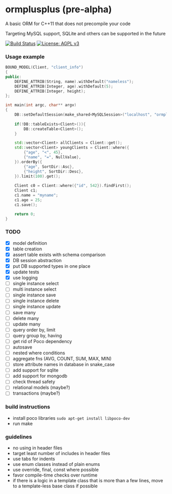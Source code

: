 # ormplusplus (pre-alpha)
A basic ORM for C++11 that does not precompile your code

Targeting MySQL support, SQLite and others can be supported in the future

[![Build Status](https://travis-ci.org/demon36/ormplusplus.svg?branch=master)](https://travis-ci.org/demon36/ormplusplus)
[![License: AGPL v3](https://img.shields.io/badge/License-AGPL%20v3-blue.svg)](https://www.gnu.org/licenses/agpl-3.0)

### Usage example
```cpp
BOUND_MODEL(Client, "client_info")
{
public:
	DEFINE_ATTRIB(String, name).withDefault("nameless");
	DEFINE_ATTRIB(Integer, age).withDefault(5);
	DEFINE_ATTRIB(Integer, height);
};

int main(int argc, char** argv)
{
	DB::setDefaultSession(make_shared<MySQLSession>("localhost", "ormplusplus", "root", "root"));
	
	if(!DB::tableExists<Client>()){
		DB::createTable<Client>();
	}

	std::vector<Client> allClients = Client::get();
	std::vector<Client> youngClients = Client::where({
		{"age", "<", 45},
		{"name", "=", NullValue},
	}).orderBy({
		{"age", SortDir::Asc},
		{"height", SortDir::Desc},
	}).limit(100).get();
	
	Client c0 = Client::where({"id", 542}).findFirst();
	Client c1;
	c1.name = "myname";
	c1.age = 25;
	c1.save();

	return 0;
}
```
### TODO
- [x] model definition
- [x] table creation
- [x] assert table exists with schema comparison
- [x] DB session abstraction
- [x] put DB supported types in one place
- [x] update tests
- [x] use logging
- [ ] single instance select
- [ ] multi instance select
- [ ] single instance save
- [ ] single instance delete
- [ ] single instance update
- [ ] save many
- [ ] delete many
- [ ] update many
- [ ] query order by, limit
- [ ] query group by, having
- [ ] get rid of Poco dependency
- [ ] autosave
- [ ] nested where conditions
- [ ] aggregate fns (AVG, COUNT, SUM, MAX, MIN)
- [ ] store attribute names in database in snake_case
- [ ] add support for sqlite
- [ ] add support for mongodb
- [ ] check thread safety
- [ ] relational models (maybe?)
- [ ] transactions (maybe?)

### build instructions
- install poco libraries
``
sudo apt-get install libpoco-dev
``
- run make

### guidelines
- no using in header files
- target least number of includes in header files
- use tabs for indents
- use enum classes instead of plain enums
- use override, final, const where possible
- favor compile-time checks over runtime
- if there is a logic in a template class that is more than a few lines, move to a template-less base class if possible
